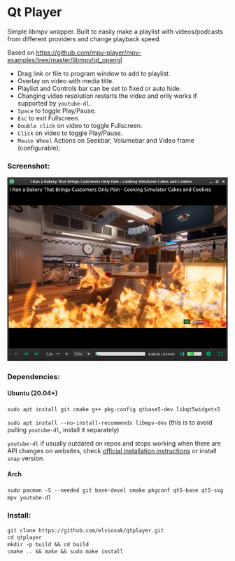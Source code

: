 # Qt Player

Simple libmpv wrapper. Built to easily make a playlist with videos/podcasts from different providers and change playback speed.

Based on https://github.com/mpv-player/mpv-examples/tree/master/libmpv/qt_opengl


- Drag link or file to program window to add to playlist.
- Overlay on video with media title.
- Playlist and Controls bar can be set to fixed or auto hide.
- Changing video resolution restarts the video and only works if supported by `youtube-dl`.
- `Space` to toggle Play/Pause.
- `Esc` to exit Fullscreen.
- `Double click` on video to toggle Fullscreen.
- `Click` on video to toggle Play/Pause.
- `Mouse Wheel` Actions on Seekbar, Volumebar and Video frame (configurable);


### Screenshot:
![Image alt text](screenshot/screenshot4.png)

### Dependencies:



#### Ubuntu (20.04+)
`sudo apt install git cmake g++ pkg-config qtbase5-dev libqt5widgets5`

`sudo apt install --no-install-recommends libmpv-dev`
(this is to avoid pulling `youtube-dl`, install it separately)

`youtube-dl` if usually outdated on repos and stops working when there are API changes on websites, check [official installation instructions](https://github.com/ytdl-org/youtube-dl#installation) or install `snap` version.

#### Arch
`sudo pacman -S --needed git base-devel cmake pkgconf qt5-base qt5-svg mpv youtube-dl`

### Install:
```
git clone https://github.com/elviosak/qtplayer.git
cd qtplayer
mkdir -p build && cd build
cmake .. && make && sudo make install
```
